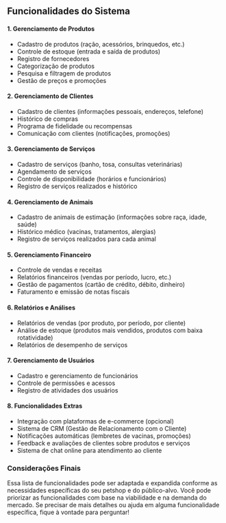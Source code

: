 ## Funcionalidades do Sistema

#### 1. **Gerenciamento de Produtos**
- Cadastro de produtos (ração, acessórios, brinquedos, etc.)
- Controle de estoque (entrada e saída de produtos)
- Registro de fornecedores
- Categorização de produtos
- Pesquisa e filtragem de produtos
- Gestão de preços e promoções

#### 2. **Gerenciamento de Clientes**
- Cadastro de clientes (informações pessoais, endereços, telefone)
- Histórico de compras
- Programa de fidelidade ou recompensas
- Comunicação com clientes (notificações, promoções)

#### 3. **Gerenciamento de Serviços**
- Cadastro de serviços (banho, tosa, consultas veterinárias)
- Agendamento de serviços
- Controle de disponibilidade (horários e funcionários)
- Registro de serviços realizados e histórico

#### 4. **Gerenciamento de Animais**
- Cadastro de animais de estimação (informações sobre raça, idade, saúde)
- Histórico médico (vacinas, tratamentos, alergias)
- Registro de serviços realizados para cada animal

#### 5. **Gerenciamento Financeiro**
- Controle de vendas e receitas
- Relatórios financeiros (vendas por período, lucro, etc.)
- Gestão de pagamentos (cartão de crédito, débito, dinheiro)
- Faturamento e emissão de notas fiscais

#### 6. **Relatórios e Análises**
- Relatórios de vendas (por produto, por período, por cliente)
- Análise de estoque (produtos mais vendidos, produtos com baixa rotatividade)
- Relatórios de desempenho de serviços

#### 7. **Gerenciamento de Usuários**
- Cadastro e gerenciamento de funcionários
- Controle de permissões e acessos
- Registro de atividades dos usuários

#### 8. **Funcionalidades Extras**
- Integração com plataformas de e-commerce (opcional)
- Sistema de CRM (Gestão de Relacionamento com o Cliente)
- Notificações automáticas (lembretes de vacinas, promoções)
- Feedback e avaliações de clientes sobre produtos e serviços
- Sistema de chat online para atendimento ao cliente

### Considerações Finais

Essa lista de funcionalidades pode ser adaptada e expandida conforme as necessidades específicas do seu petshop e do público-alvo. Você pode priorizar as funcionalidades com base na viabilidade e na demanda do mercado. Se precisar de mais detalhes ou ajuda em alguma funcionalidade específica, fique à vontade para perguntar!
